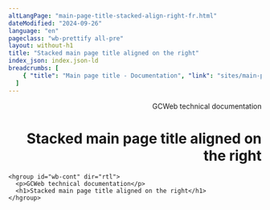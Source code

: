 ```yaml
---
altLangPage: "main-page-title-stacked-align-right-fr.html"
dateModified: "2024-09-26"
language: "en"
pageclass: "wb-prettify all-pre"
layout: without-h1
title: "Stacked main page title aligned on the right"
index_json: index.json-ld
breadcrumbs: [
    { "title": "Main page title - Documentation", "link": "sites/main-page-title/main-page-title-en.html" }
  ]
---
```


<hgroup id="wb-cont" dir="rtl">
  <p>GCWeb technical documentation</p>
  <h1>Stacked main page title aligned on the right</h1>
</hgroup>

<pre><code>&lt;hgroup id="wb-cont" dir="rtl">
  &lt;p>GCWeb technical documentation&lt;/p>
  &lt;h1>Stacked main page title aligned on the right&lt;/h1>
&lt;/hgroup></code></pre>
